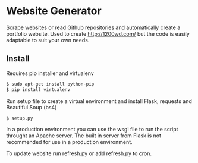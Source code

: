 # Website Generator

Scrape websites or read Github repositories and automatically create a portfolio website. 
Used to create http://1200wd.com/ but the code is easily adaptable to suit your own needs.

## Install
Requires pip installer and virtualenv
```bash
$ sudo apt-get install python-pip
$ pip install virtualenv
```

Run setup file to create a virtual environment and install Flask, requests and Beautiful Soup (bs4) 
```bash
$ setup.py
```

In a production environment you can use the wsgi file to run the script throught an Apache server.
The built in server from Flask is not recommended for use in a production environment.

To update website run refresh.py or add refresh.py to cron.
